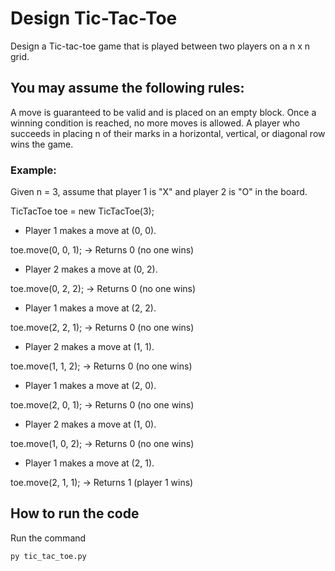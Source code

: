 # Design Tic-Tac-Toe


Design a Tic-tac-toe game that is played between two players on a n x n grid.

## You may assume the following rules:

A move is guaranteed to be valid and is placed on an empty block.
Once a winning condition is reached, no more moves is allowed.
A player who succeeds in placing n of their marks in a horizontal, vertical, or diagonal row wins the game.

### Example:

Given n = 3, assume that player 1 is "X" and player 2 is "O" in the board.

TicTacToe toe = new TicTacToe(3);


- Player 1 makes a move at (0, 0).

toe.move(0, 0, 1); -> Returns 0 (no one wins)

- Player 2 makes a move at (0, 2).

toe.move(0, 2, 2); -> Returns 0 (no one wins)

- Player 1 makes a move at (2, 2).

toe.move(2, 2, 1); -> Returns 0 (no one wins)

-  Player 2 makes a move at (1, 1).

toe.move(1, 1, 2); -> Returns 0 (no one wins)

-  Player 1 makes a move at (2, 0).

toe.move(2, 0, 1); -> Returns 0 (no one wins)

- Player 2 makes a move at (1, 0).

toe.move(1, 0, 2); -> Returns 0 (no one wins)

- Player 1 makes a move at (2, 1).

toe.move(2, 1, 1); -> Returns 1 (player 1 wins)


## How to run the code

Run the command 

` py tic_tac_toe.py `

